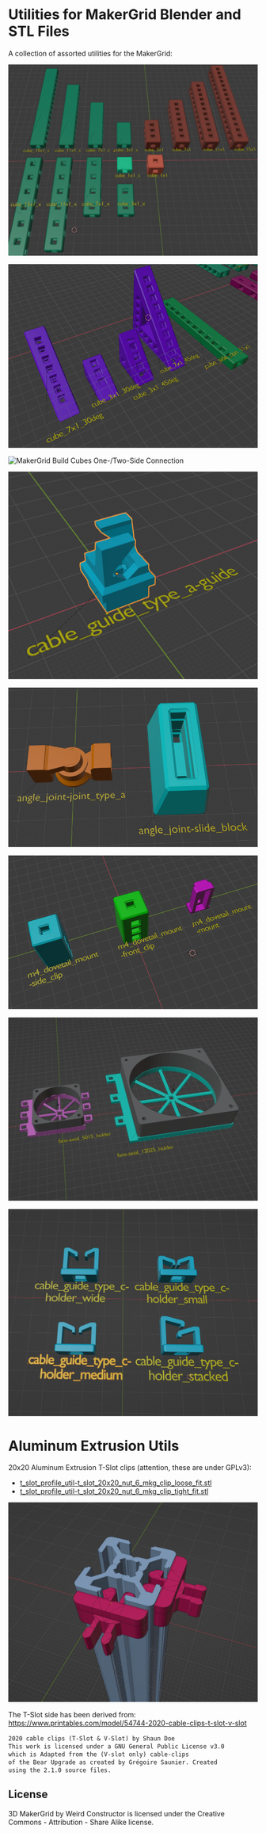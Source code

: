 # Utilities for MakerGrid Blender and STL Files

A collection of assorted utilities for the MakerGrid:

![MakerGrid Build Cubes](../../res/build_cubes.png)

![MakerGrid Build Cubes Angles and Base Wall Joints](../../res/build_cubes_side_and_angle.png)

![MakerGrid Build Cubes One-/Two-Side Connection](../../build_cubes_one_two_con.png)

![Cable Guide Type A](../../res/cable_guide_type_a.png)

![Angle Joints](../../res/angle_joint.png)

![M4 Dovetail Mounts](../../res/m4_dovetail_mounts.png)

![Fan Holders](../../res/fan_holders.png)

![Cable Guide Type C](../../res/cable_guide_type_c.png)

# Aluminum Extrusion Utils

20x20 Aluminum Extrusion T-Slot clips (attention, these are under GPLv3):

- [t_slot_profile_util-t_slot_20x20_nut_6_mkg_clip_loose_fit.stl](t_slot_profile_util-t_slot_20x20_nut_6_mkg_clip_loose_fit.stl)
- [t_slot_profile_util-t_slot_20x20_nut_6_mkg_clip_tight_fit.stl](t_slot_profile_util-t_slot_20x20_nut_6_mkg_clip_tight_fit.stl)

![T-Slot MakerGrid Clips](../../res/t_slot_20x20_nut6_mkg_clip.png)

The T-Slot side has been derived from: https://www.printables.com/model/54744-2020-cable-clips-t-slot-v-slot

    2020 cable clips (T-Slot & V-Slot) by Shaun Doe
    This work is licensed under a GNU General Public License v3.0
    which is Adapted from the (V-slot only) cable-clips
    of the Bear Upgrade as created by Grégoire Saunier. Created
    using the 2.1.0 source files.

## License

3D MakerGrid by Weird Constructor is licensed under the
Creative Commons - Attribution - Share Alike license.
